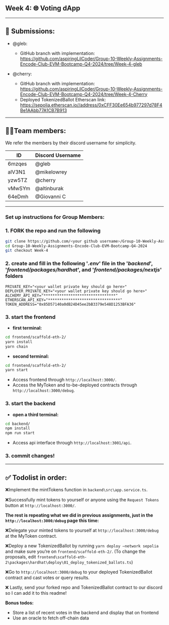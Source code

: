 ## Week 4: 🌐 Voting dApp

---

## 👀 Submissions:

* @gleb:
  * GitHub branch with implementation: https://github.com/aspiringLilCoder/Group-10-Weekly-Assignments-Encode-Club-EVM-Bootcamp-Q4-2024/tree/Week-4-gleb

* @cherry:
  * GitHub branch with implementation: https://github.com/aspiringLilCoder/Group-10-Weekly-Assignments-Encode-Club-EVM-Bootcamp-Q4-2024/tree/Week-4-Cherry
  * Deployed TokenizedBallot Etherscan link: https://sepolia.etherscan.io//address/0xCFF30Ee654b977297d78F4Be1AAbb77A1CB7B913

--- 

## 🧑‍💻Team members:

We refer the members by their discord username for simplicity.

| ID    |  Discord Username   |
|---------|-------------------|
| 6mzqes | @gleb       |
| alV3N1 | @mikelowrey       |
| yzw5TZ | @cherry        |
| vMwSYm  | @altinburak      |
| 64eDmh   | @Giovanni C      |

---

### Set up instructions for Group Members:
### 1. FORK the repo and run the following
```sh
git clone https://github.com/<your github username>/Group-10-Weekly-Assignments-Encode-Club-EVM-Bootcamp-Q4-2024.git
cd Group-10-Weekly-Assignments-Encode-Club-EVM-Bootcamp-Q4-2024
git checkout Week-4
```
### 2. create and fill in the following '*.env*' file in the '*backend*', '*frontend/packages/hardhat*', and '*frontend/packages/nextjs*' folders
```env
PRIVATE_KEY="<your wallet private key should go here>"
DEPLOYER_PRIVATE_KEY="<your wallet private key should go here>"
ALCHEMY_API_KEY="********************************"
ETHERSCAN_API_KEY="********************************"
TOKEN_ADDRESS="0x85D57140a0dB24D45ee2bB3379e548D1253BFA36"
```
### 3. start the frontend

* **first terminal:**
```sh
cd frontend/scaffold-eth-2/
yarn install
yarn chain
```

* **second terminal:**
```sh
cd frontend/scaffold-eth-2/
yarn start
```
* Access frontend through `http://localhost:3000/`.
* Access the MyToken and to-be-deployed contracts through `http://localhost:3000/debug`.

### 3. start the backend
* **open a third terminal:**
```sh
cd backend/
npm install
npm run start
```
* Access api interface through `http://localhost:3001/api`.

### 3. commit changes!

---

## ✅ Todolist in order:
❌Implement the mintTokens function in `backend\src\app.service.ts`.

❌Successfully mint tokens to yourself or anyone using the `Request Tokens` button at `http://localhost:3000/`.

**The rest is repeating what we did in previous assignments, just in the `http://localhost:3000/debug` page this time:**

❌Delegate your minted tokens to yourself at `http://localhost:3000/debug` at the MyToken contract.

❌Deploy a new TokenizedBallot by running `yarn deploy –network sepolia` and make sure you’re on `frontend/scaffold-eth-2/`. (To change the proposals, edit `frontend\scaffold-eth-2\packages\hardhat\deploy\01_deploy_tokenized_ballots.ts`)

❌Go to `http://localhost:3000/debug` to your deployed TokenizedBallot contract and cast votes or query results.

❌ Lastly, send your forked repo and TokenizedBallot contract to our discord so I can add it to this readme!

**Bonus todos:**
* Store a list of recent votes in the backend and display that on frontend
* Use an oracle to fetch off-chain data

